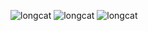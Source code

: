 ![longcat](http://longc.at/longcat.jpg) ![longcat](http://longc.at/longcat.jpg) ![longcat](http://longc.at/longcat.jpg)

